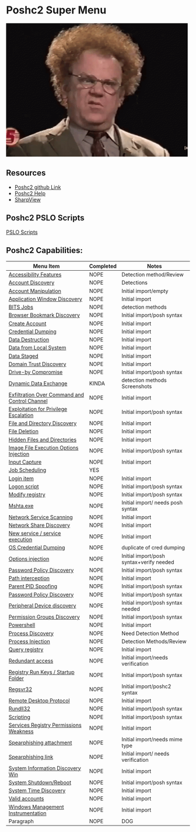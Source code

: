 # Poshc2 Super Menu 

![confusion](../Resources/gifs/confused-no.gif)


## Resources
- [Poshc2 github Link](https://github.com/nettitude/PoshC2)  
- [Poshc2 Help](poshC2_help_v8.md)
- [SharpView](https://github.com/tevora-threat/SharpView)

## Poshc2 PSLO Scripts

[PSLO Scripts](Poshc2/pslo_scripts/README.md)

## Poshc2 Capabilities:

| Menu Item                                                                       | Completed | Notes                                    |
|---------------------------------------------------------------------------------|-----------|------------------------------------------|
| [Accessibility Features](instructions/Accessibility_features.md)                | NOPE      | Detection method/Review                                      |
| [Account Discovery](instructions/Account_Discovery.md)                          | NOPE      | Detections                               |
| [Account Manipulation](instructions/Account_manipulation.md)                    | NOPE      | Initial import/empty                                      |
| [Application Window Discovery](instructions/Application_windows_discorvery.md)  | NOPE      | Initial import                                      |
| [BITS Jobs](instructions/BITS_Jobs.md)                                          | NOPE      | detection methods                        |
| [Browser Bookmark Discovery](instructions/Browser_bookmark_discovery.md)        | NOPE      | Initial import/posh syntax                                      |
| [Create Account](instructions/Create_account.md)                                | NOPE      | Initial import                                      |
| [Credential Dumping](instructions/Credential_Dumping.md)                        | NOPE      | Initial import                                      |
| [Data Destruction](instructions/Data_destruction.md)                            | NOPE      | Initial import                                      |
| [Data from Local System](instructions/Data_from_local_system.md)                | NOPE      | Initial import                                      |
| [Data Staged](instructions/Data_Staged.md)                                      | NOPE      | Initial import                                      |
| [Domain Trust Discovery](/Poshc2/instructions/Domain_Trust_Discovery.md)        | NOPE      | Initial import                                      |
| [Drive-by Compromise](/Poshc2/instructions/Drive-by_compromise.md)              | NOPE      | Initial import/posh syntax                                      |
| [Dynamic Data Exchange](instructions/Dynamic_Data_Exchange.md)                  | KINDA     | detection methods Screenshots            |
| [Exfiltration Over Command and Control Channel](instructions/Exfiltration_over_command_and_control_channel.md)| NOPE      | Initial import                                      |
| [Exploitation for Privilege Escalation](instructions/Exploitation_for_privilege_escalation.md) | NOPE      | Initial import/posh syntax                                      |
| [File and Directory Discovery](instructions/File_And_Directory_Permissions_Modification.md)    | NOPE      | Initial import                                      |
| [File Deletion](instructions/File_deletion.md)                                  | NOPE      | Initial import                                      |
| [Hidden Files and Directories](instructions/Hidden_files_and_directories.md)    | NOPE      | Initial import                           |
| [Image File Execution Options Injection](/Poshc2/instructions/Image_file_execution_options_injection.md)| NOPE      | Initial import/posh syntax                                      |
| [Input Capture](/Poshc2/instructions/Input_capture.md)                          | NOPE      | Initial import                                      |
| [Job Scheduling](instructions/Job_Scheduling.md)                                | YES       |                                       |
| [Login item](instructions/Login_item.md)                                        | NOPE      | Initial import                           |
| [Logon script](instructions/Logon_Scripts.md)                                   | NOPE      | Initial import/posh syntax         |
| [Modify registry](instructions/Modify_registry.md)                              | NOPE      | Initial import/posh syntax                                      |
| [Mshta.exe](instructions/MSHTA.MD)                                              | NOPE      | Initial import/ needs posh syntax        |
| [Network Service Scanning](/Poshc2/instructions/Network_Service_scanning.md)    | NOPE      | Initial import                                      |
| [Network Share Discovery](instructions/Network_share_discovery.md)              | NOPE      | Initial import                                      |
| [New service / service execution](instructions/New_Service_Server_Execution.md) | NOPE      | Initial import                           |
| [OS Credential Dumping](instructions/Credential_Dumping.md)                     | NOPE      | duplicate of cred dumping                                     |
| [Options injection](instructions/Options_injection.md)                          | NOPE      | Initial import/posh syntax+verify needed |
| [Password Policy Discovery](instructions/Password_policy_discovery.md)          | NOPE      | Initial import/posh syntax                                      |
| [Path interception](instructions/Path_Interception.md)                          | NOPE      | Initial import                                      |
| [Parent PID Spoofing](instructions/Parent_PID_spoofing.md)                      | NOPE      | Initial import/posh syntax                                      |
| [Password Policy Discovery](/Poshc2/instructions/Password_policy_discovery.md)  | NOPE      | Initial import/posh syntax                                      |
| [Peripheral Device discovery](instructions/Peripheral_Device_Discovery.md)      | NOPE      | Initial import/posh syntax needed        |
| [Permission Groups Discovery](/Poshc2/instructions/Permission_groups_discovery.md)| NOPE      | Initial import/posh syntax                                      |
| [Powershell](instructions/PowerShell.md)                                        | NOPE      | Initial import                                      |
| [Process Discovery](instructions/Process_Discovery.md)                          | NOPE      | Need Detection Method                    |
| [Process Injection](instructions/Process_injection.md)                          | NOPE      | Detection Methods/Review                                      |
| [Query registry](instructions/Query_Registry.md)                                | NOPE      | Initial import                                      |
| [Redundant access](instructions/Reduntant_access.md)                            | NOPE      | Initial import/needs verification                                      |
| [Registry Run Keys / Startup Folder](instructions/Registry_run_keys_startup_folder.md)| NOPE      | Initial import/posh syntax                                      |
| [Regsvr32](/Poshc2/instructions/Regsvr32.md)                                    | NOPE      | Initial import/poshc2 syntax                                      |
| [Remote Desktop Protocol](instructions/Remote_desktop_protocol.md)              | NOPE      | Initial import                                      |
| [Rundll32](instructions/Rundll32.md)                                            | NOPE      | Initial import/posh syntax                                      |
| [Scripting](instructions/Scripting.md)                                          | NOPE      | Initial import/posh syntax                                      |
| [Services Registry Permissions Weakness](Poshc2/instructions/Service_registry_permissions_weakness.md)| NOPE      | Initial import                                      |
| [Spearphishing attachment](instructions/Spearfishing_attachment.md)             | NOPE      | Initial import/needs mime type           |
| [Spearphishing link](instructions/Spearfishing_Link.md)                         | NOPE      | Initial import/ needs verification       |
| [System Information Discovery Win](instructions/System_Information_Discovery_Win.md)| NOPE      | Initial import                                      |
| [System Shutdown/Reboot](instructions/System_shutdown_reboot.md)                | NOPE      | Initial import/posh syntax                                      |
| [System Time Discovery](instructions/System_time_discovery.md)                  | NOPE      | Initial import                                      |
| [Valid accounts](instructions/Valid_accounts.md)                                | NOPE      | Initial import                                      |
| [Windows Management Instrumentation](instructions/Windows_Managment_Instrumentation.md)| NOPE      | Initial import                                      |
| Paragraph                                                                       | NOPE      | DOG                                      |
